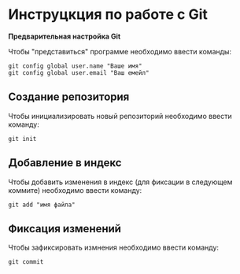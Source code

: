 # **Инструцкция по работе с Git**

**Предварительная настройка Git**

Чтобы "представиться" программе необходимо ввести команды:

    git config global user.name "Ваше имя"
    git config global user.email "Ваш емейл"
 
 ## Создание репозитория

 Чтобы инициализировать новый репозиторий необходимо ввести команду:

    git init

## Добавление в индекс

Чтобы добавить изменения в индекс (для фиксации в следующем коммите) необходимо ввести команду:

    git add "имя файла"

## Фиксация изменений

Чтобы зафиксировать измнения необходимо ввести команду:

    git commit

